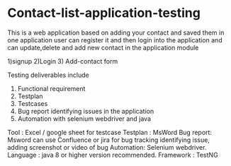 # Contact-list-application-testing
This is a web application based on adding your contact and saved them in one application user can register it and then login into the
application and can update,delete and add new contact in the application
module

1)signup
2)Login
3) Add-contact form

Testing deliverables include
1) Functional requirement
2) Testplan
3) Testcases
4) Bug report identifying issues in the application
5) Automation with selenium webdriver and java

Tool : Excel / google sheet  for testcase
Testplan : MsWord
Bug report: Msword can use Confluence or jira for bug tracking identifying issue, adding screenshot or video of bug
Automation:  Selenium webdriver.
Language :  java 8 or higher version recommended.
Framework : TestNG


